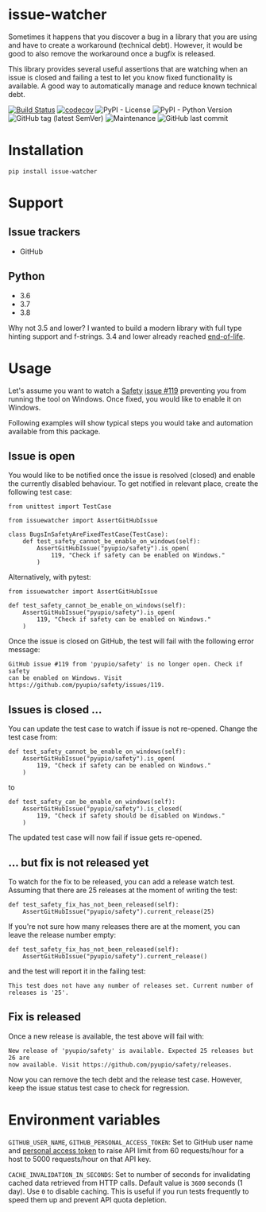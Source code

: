 # issue-watcher
Sometimes it happens that you discover a bug in a library that you are using and have to create a workaround (technical debt). However, it would be good to also remove the workaround once a bugfix is released.

This library provides several useful assertions that are watching when an issue is closed and failing a test to let you know fixed functionality is available. A good way to automatically manage and reduce known technical debt.

[![Build Status](https://travis-ci.org/radeklat/issue-watcher.svg?branch=master)](https://travis-ci.org/radeklat/issue-watcher)
[![codecov](https://codecov.io/gh/radeklat/issue-watcher/branch/master/graph/badge.svg)](https://codecov.io/gh/radeklat/issue-watcher)
![PyPI - License](https://img.shields.io/pypi/l/issue-watcher)
![PyPI - Python Version](https://img.shields.io/pypi/pyversions/issue-watcher)
![GitHub tag (latest SemVer)](https://img.shields.io/github/tag/radeklat/issue-watcher)
![Maintenance](https://img.shields.io/maintenance/yes/2020)
![GitHub last commit](https://img.shields.io/github/last-commit/radeklat/issue-watcher)

# Installation

    pip install issue-watcher
    
# Support

## Issue trackers

* GitHub

## Python

* 3.6
* 3.7
* 3.8

Why not 3.5 and lower? I wanted to build a modern library with full type hinting support and f-strings. 3.4 and lower already reached [end-of-life](https://devguide.python.org/devcycle/#end-of-life-branches).
    
# Usage

Let's assume you want to watch a [Safety](https://github.com/pyupio/safety) [issue #119](https://github.com/pyupio/safety/issues/119) preventing you from running the tool on Windows. Once fixed, you would like to enable it on Windows.

Following examples will show typical steps you would take and automation available from this package.

## Issue is open

You would like to be notified once the issue is resolved (closed) and enable the currently disabled behaviour. To get notified in relevant place, create the following test case:

    from unittest import TestCase
    
    from issuewatcher import AssertGitHubIssue
    
    class BugsInSafetyAreFixedTestCase(TestCase):
        def test_safety_cannot_be_enable_on_windows(self):
            AssertGitHubIssue("pyupio/safety").is_open(
                119, "Check if safety can be enabled on Windows."
            )
            
Alternatively, with pytest:

    from issuewatcher import AssertGitHubIssue
    
    def test_safety_cannot_be_enable_on_windows(self):
        AssertGitHubIssue("pyupio/safety").is_open(
            119, "Check if safety can be enabled on Windows."
        )
        
Once the issue is closed on GitHub, the test will fail with the following error message:

    GitHub issue #119 from 'pyupio/safety' is no longer open. Check if safety 
    can be enabled on Windows. Visit https://github.com/pyupio/safety/issues/119.
    
## Issues is closed ...

You can update the test case to watch if issue is not re-opened. Change the test case from:

    def test_safety_cannot_be_enable_on_windows(self):
        AssertGitHubIssue("pyupio/safety").is_open(
            119, "Check if safety can be enabled on Windows."
        )
        
to

    def test_safety_can_be_enable_on_windows(self):
        AssertGitHubIssue("pyupio/safety").is_closed(
            119, "Check if safety should be disabled on Windows."
        )

The updated test case will now fail if issue gets re-opened.

## ... but fix is not released yet

To watch for the fix to be released, you can add a release watch test. Assuming that there are 25 releases at the moment of writing the test:

    def test_safety_fix_has_not_been_released(self):
        AssertGitHubIssue("pyupio/safety").current_release(25)
        
If you're not sure how many releases there are at the moment, you can leave the release number empty:

    def test_safety_fix_has_not_been_released(self):
        AssertGitHubIssue("pyupio/safety").current_release()
        
and the test will report it in the failing test:

    This test does not have any number of releases set. Current number of releases is '25'.
        
## Fix is released
        
Once a new release is available, the test above will fail with:

    New release of 'pyupio/safety' is available. Expected 25 releases but 26 are
    now available. Visit https://github.com/pyupio/safety/releases.
    
Now you can remove the tech debt and the release test case. However, keep the issue status test case to check for regression.

# Environment variables

`GITHUB_USER_NAME`, `GITHUB_PERSONAL_ACCESS_TOKEN`: Set to GitHub user name and [personal access token](https://github.com/settings/tokens) to raise API limit from 60 requests/hour for a host to 5000 requests/hour on that API key.

`CACHE_INVALIDATION_IN_SECONDS`: Set to number of seconds for invalidating cached data retrieved from HTTP calls. Default value is `3600` seconds (1 day). Use `0` to disable caching. This is useful if you run tests frequently to speed them up and prevent API quota depletion.